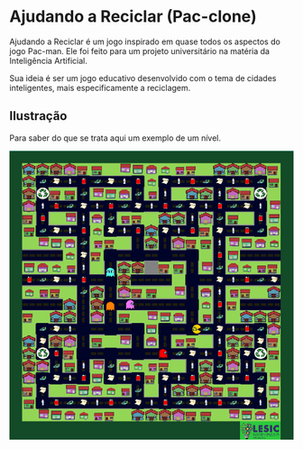 # Ajudando a Reciclar (Pac-clone)

Ajudando a Reciclar é um jogo inspirado em quase todos os aspectos do jogo Pac-man.
Ele foi feito para um projeto universitário na matéria da Inteligência Artificial.

Sua ideia é ser um jogo educativo desenvolvido com o tema de cidades inteligentes,
mais especificamente a reciclagem.

## Ilustração 

Para saber do que se trata aqui um exemplo de um nível.

![Nível 1 do Jogo](assets/readme/level1.png)
